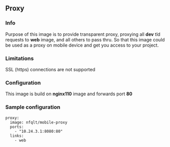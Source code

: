 ## Proxy

### Info
Purpose of this image is to provide transparent proxy, proxying all __dev__
 tld requests to __web__ image, and all others to pass thru. So that this
 image could be used as a proxy on mobile device and get you access to your
 project.

### Limitations
SSL (https) connections are not supported

### Configuration
This image is build on __nginx110__ image and forwards port __80__

### Sample configuration
```
proxy:
  image: nfqlt/mobile-proxy
  ports:
    - "10.24.3.1:8080:80"
  links:
    - web
```

